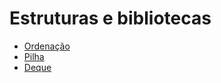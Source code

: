 # Estruturas e bibliotecas

* [Ordenação](./ordenacao/README.md)
* [Pilha](./pilha/README.md)
* [Deque](./deque/README.md)